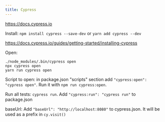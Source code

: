 ```yaml
---
title: Cypress
---
```


https://docs.cypress.io

Install: `npm install cypress --save-dev` or `yarn add cypress --dev`

https://docs.cypress.io/guides/getting-started/installing-cypress

Open:
```
./node_modules/.bin/cypress open
npx cypress open
yarn run cypress open
```

Script to open: in package.json "scripts" section add `"cypress:open": "cypress open"`. Run it with `npm run cypress:open`.

Run all tests: `cypress run`. Add `"cypress:run": "cypress run"` to package.json

baseUrl: Add `"baseUrl": "http://localhost:8080"` to cypress.json. It will be used as a prefix in `cy.visit()`
